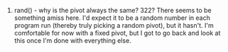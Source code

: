 1. rand() - why is the pivot always the same? 322? There seems to be something amiss here. I'd expect it to be a random number in each program run (thereby truly picking a random pivot), but it hasn't. I'm comfortable for now with a fixed pivot, but I got to go back and look at this once I'm done with everything else. 